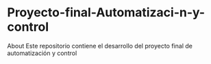 # Proyecto-final-Automatizaci-n-y-control
About Este repositorio contiene el desarrollo del proyecto final de automatización y control
